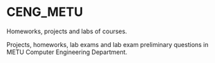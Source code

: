 # CENG_METU
Homeworks, projects and labs of courses.

Projects, homeworks, lab exams and lab exam preliminary questions in METU Computer Engineering Department.
